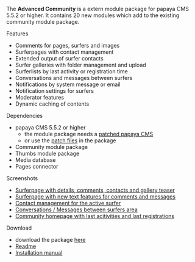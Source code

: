 
The **Advanced Community** is a extern module package for papaya CMS 5.5.2 or higher. It contains 20 new modules which add to the existing community module package.

Features

-   Comments for pages, surfers and images
-   Surferpages with contact management
-   Extended output of surfer contacts
-   Surfer galleries with folder management and upload
-   Surferlists by last activity or registration time
-   Conversations and messages between surfers
-   Notifications by system message or email
-   Notification settings for surfers
-   Moderator features
-   Dynamic caching of contents

Dependencies

-   papaya CMS 5.5.2 or higher
    -   the module package needs a [patched papaya CMS](https://github.com/MKelm/papaya-cms)
    -   or use the [patch files](https://github.com/MKelm/pcms-advanced-community/tree/master/patches) in the package
-   Community module package
-   Thumbs module package
-   Media database
-   Pages connector

Screenshots

-   [Surferpage with details, comments, contacts and gallery teaser](http://idx.shrt.ws/acommunitysurferpage.media.f559e8bee14378de74655bdc3e927a32v5.png)
-   [Surferpage with new text features for comments and messages](http://idx.shrt.ws/acommunitysurferpage.media.f559e8bee14378de74655bdc3e927a32v6.png)
-   [Contact management for the active surfer](http://idx.shrt.ws/acommunitysurfercontacts.media.29a0c566e5a7dabc225ddade3f78608bv2.png)
-   [Conversations / Messages between surfers area](http://idx.shrt.ws/acommunitymessagespage.media.bf94fd1b8702ce85c373ea4e878f2d74v1.png)
-   [Community homepage with last acitivities and last registrations](http://idx.shrt.ws/acommunityhomepage.media.c5a8df2762f7674c7f2ab382687a35d4v2.png)

Download

-   download the package [here](https://github.com/MKelm/pcms-advanced-community)
-   [Readme](https://github.com/MKelm/pcms-advanced-community/blob/master/readme.txt)
-   [Installation manual](https://github.com/MKelm/pcms-advanced-community/blob/master/installation-en.txt)

